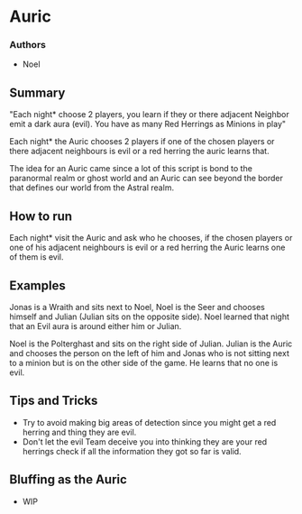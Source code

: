 # Auric

### Authors
- Noel

## Summary

"Each night* choose 2 players, you learn if they or there adjacent Neighbor emit a dark aura (evil). You have as many Red Herrings as Minions in play"

Each night* the Auric chooses 2 players if one of the chosen players or there adjacent neighbours is evil or a red herring the auric learns that.

The idea for an Auric came since a lot of this script is bond to the paranormal realm or ghost world and an Auric can see beyond the border that defines our world from the Astral realm.

## How to run

Each night* visit the Auric and ask who he chooses, if the chosen players or one of his adjacent neighbours is evil or a red herring the Auric learns one of them is evil.

## Examples

Jonas is a Wraith and sits next to Noel, Noel is the Seer and chooses himself and Julian (Julian sits on the opposite side). Noel learned that night that an Evil aura is around either him or Julian.

Noel is the Polterghast and sits on the right side of Julian. Julian is the Auric and chooses the person on the left of him and Jonas who is not sitting next to a minion but is on the other side of the game. He learns that no one is evil.

## Tips and Tricks

- Try to avoid making big areas of detection since you might get a red herring and thing they are evil.
- Don't let the evil Team deceive you into thinking they are your red herrings check if all the information they got so far is valid.

## Bluffing as the Auric

- WIP